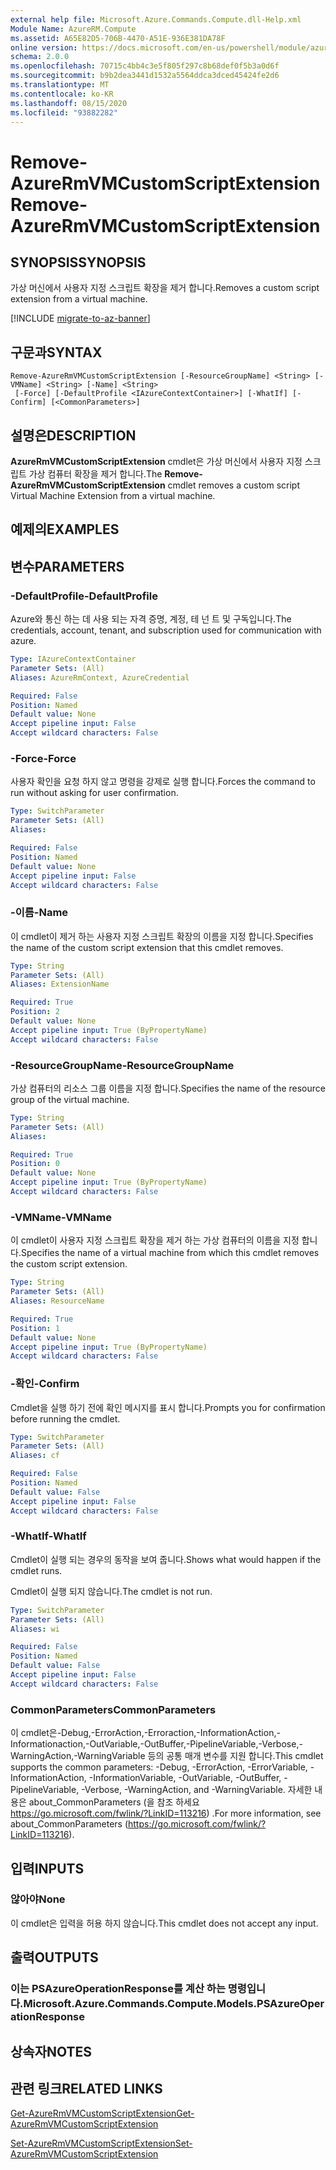 ```yaml
---
external help file: Microsoft.Azure.Commands.Compute.dll-Help.xml
Module Name: AzureRM.Compute
ms.assetid: A65E82D5-706B-4470-A51E-936E381DA78F
online version: https://docs.microsoft.com/en-us/powershell/module/azurerm.compute/remove-azurermvmcustomscriptextension
schema: 2.0.0
ms.openlocfilehash: 70715c4bb4c3e5f805f297c8b68def0f5b3a0d6f
ms.sourcegitcommit: b9b2dea3441d1532a5564ddca3dced45424fe2d6
ms.translationtype: MT
ms.contentlocale: ko-KR
ms.lasthandoff: 08/15/2020
ms.locfileid: "93882282"
---
```

# <span data-ttu-id="d169c-101">Remove-AzureRmVMCustomScriptExtension</span><span class="sxs-lookup"><span data-stu-id="d169c-101">Remove-AzureRmVMCustomScriptExtension</span></span>

## <span data-ttu-id="d169c-102">SYNOPSIS</span><span class="sxs-lookup"><span data-stu-id="d169c-102">SYNOPSIS</span></span>
<span data-ttu-id="d169c-103">가상 머신에서 사용자 지정 스크립트 확장을 제거 합니다.</span><span class="sxs-lookup"><span data-stu-id="d169c-103">Removes a custom script extension from a virtual machine.</span></span>

[!INCLUDE [migrate-to-az-banner](../../includes/migrate-to-az-banner.md)]

## <span data-ttu-id="d169c-104">구문과</span><span class="sxs-lookup"><span data-stu-id="d169c-104">SYNTAX</span></span>

```
Remove-AzureRmVMCustomScriptExtension [-ResourceGroupName] <String> [-VMName] <String> [-Name] <String>
 [-Force] [-DefaultProfile <IAzureContextContainer>] [-WhatIf] [-Confirm] [<CommonParameters>]
```

## <span data-ttu-id="d169c-105">설명은</span><span class="sxs-lookup"><span data-stu-id="d169c-105">DESCRIPTION</span></span>
<span data-ttu-id="d169c-106">**AzureRmVMCustomScriptExtension** cmdlet은 가상 머신에서 사용자 지정 스크립트 가상 컴퓨터 확장을 제거 합니다.</span><span class="sxs-lookup"><span data-stu-id="d169c-106">The **Remove-AzureRmVMCustomScriptExtension** cmdlet removes a custom script Virtual Machine Extension from a virtual machine.</span></span>

## <span data-ttu-id="d169c-107">예제의</span><span class="sxs-lookup"><span data-stu-id="d169c-107">EXAMPLES</span></span>

## <span data-ttu-id="d169c-108">변수</span><span class="sxs-lookup"><span data-stu-id="d169c-108">PARAMETERS</span></span>

### <span data-ttu-id="d169c-109">-DefaultProfile</span><span class="sxs-lookup"><span data-stu-id="d169c-109">-DefaultProfile</span></span>
<span data-ttu-id="d169c-110">Azure와 통신 하는 데 사용 되는 자격 증명, 계정, 테 넌 트 및 구독입니다.</span><span class="sxs-lookup"><span data-stu-id="d169c-110">The credentials, account, tenant, and subscription used for communication with azure.</span></span>

```yaml
Type: IAzureContextContainer
Parameter Sets: (All)
Aliases: AzureRmContext, AzureCredential

Required: False
Position: Named
Default value: None
Accept pipeline input: False
Accept wildcard characters: False
```

### <span data-ttu-id="d169c-111">-Force</span><span class="sxs-lookup"><span data-stu-id="d169c-111">-Force</span></span>
<span data-ttu-id="d169c-112">사용자 확인을 요청 하지 않고 명령을 강제로 실행 합니다.</span><span class="sxs-lookup"><span data-stu-id="d169c-112">Forces the command to run without asking for user confirmation.</span></span>

```yaml
Type: SwitchParameter
Parameter Sets: (All)
Aliases: 

Required: False
Position: Named
Default value: None
Accept pipeline input: False
Accept wildcard characters: False
```

### <span data-ttu-id="d169c-113">-이름</span><span class="sxs-lookup"><span data-stu-id="d169c-113">-Name</span></span>
<span data-ttu-id="d169c-114">이 cmdlet이 제거 하는 사용자 지정 스크립트 확장의 이름을 지정 합니다.</span><span class="sxs-lookup"><span data-stu-id="d169c-114">Specifies the name of the custom script extension that this cmdlet removes.</span></span>

```yaml
Type: String
Parameter Sets: (All)
Aliases: ExtensionName

Required: True
Position: 2
Default value: None
Accept pipeline input: True (ByPropertyName)
Accept wildcard characters: False
```

### <span data-ttu-id="d169c-115">-ResourceGroupName</span><span class="sxs-lookup"><span data-stu-id="d169c-115">-ResourceGroupName</span></span>
<span data-ttu-id="d169c-116">가상 컴퓨터의 리소스 그룹 이름을 지정 합니다.</span><span class="sxs-lookup"><span data-stu-id="d169c-116">Specifies the name of the resource group of the virtual machine.</span></span>

```yaml
Type: String
Parameter Sets: (All)
Aliases: 

Required: True
Position: 0
Default value: None
Accept pipeline input: True (ByPropertyName)
Accept wildcard characters: False
```

### <span data-ttu-id="d169c-117">-VMName</span><span class="sxs-lookup"><span data-stu-id="d169c-117">-VMName</span></span>
<span data-ttu-id="d169c-118">이 cmdlet이 사용자 지정 스크립트 확장을 제거 하는 가상 컴퓨터의 이름을 지정 합니다.</span><span class="sxs-lookup"><span data-stu-id="d169c-118">Specifies the name of a virtual machine from which this cmdlet removes the custom script extension.</span></span>

```yaml
Type: String
Parameter Sets: (All)
Aliases: ResourceName

Required: True
Position: 1
Default value: None
Accept pipeline input: True (ByPropertyName)
Accept wildcard characters: False
```

### <span data-ttu-id="d169c-119">-확인</span><span class="sxs-lookup"><span data-stu-id="d169c-119">-Confirm</span></span>
<span data-ttu-id="d169c-120">Cmdlet을 실행 하기 전에 확인 메시지를 표시 합니다.</span><span class="sxs-lookup"><span data-stu-id="d169c-120">Prompts you for confirmation before running the cmdlet.</span></span>

```yaml
Type: SwitchParameter
Parameter Sets: (All)
Aliases: cf

Required: False
Position: Named
Default value: False
Accept pipeline input: False
Accept wildcard characters: False
```

### <span data-ttu-id="d169c-121">-WhatIf</span><span class="sxs-lookup"><span data-stu-id="d169c-121">-WhatIf</span></span>
<span data-ttu-id="d169c-122">Cmdlet이 실행 되는 경우의 동작을 보여 줍니다.</span><span class="sxs-lookup"><span data-stu-id="d169c-122">Shows what would happen if the cmdlet runs.</span></span>

<span data-ttu-id="d169c-123">Cmdlet이 실행 되지 않습니다.</span><span class="sxs-lookup"><span data-stu-id="d169c-123">The cmdlet is not run.</span></span>

```yaml
Type: SwitchParameter
Parameter Sets: (All)
Aliases: wi

Required: False
Position: Named
Default value: False
Accept pipeline input: False
Accept wildcard characters: False
```

### <span data-ttu-id="d169c-124">CommonParameters</span><span class="sxs-lookup"><span data-stu-id="d169c-124">CommonParameters</span></span>
<span data-ttu-id="d169c-125">이 cmdlet은-Debug,-ErrorAction,-Erroraction,-InformationAction,-Informationaction,-OutVariable,-OutBuffer,-PipelineVariable,-Verbose,-WarningAction,-WarningVariable 등의 공통 매개 변수를 지원 합니다.</span><span class="sxs-lookup"><span data-stu-id="d169c-125">This cmdlet supports the common parameters: -Debug, -ErrorAction, -ErrorVariable, -InformationAction, -InformationVariable, -OutVariable, -OutBuffer, -PipelineVariable, -Verbose, -WarningAction, and -WarningVariable.</span></span> <span data-ttu-id="d169c-126">자세한 내용은 about_CommonParameters (을 참조 하세요 https://go.microsoft.com/fwlink/?LinkID=113216) .</span><span class="sxs-lookup"><span data-stu-id="d169c-126">For more information, see about_CommonParameters (https://go.microsoft.com/fwlink/?LinkID=113216).</span></span>

## <span data-ttu-id="d169c-127">입력</span><span class="sxs-lookup"><span data-stu-id="d169c-127">INPUTS</span></span>

### <span data-ttu-id="d169c-128">않아야</span><span class="sxs-lookup"><span data-stu-id="d169c-128">None</span></span>
<span data-ttu-id="d169c-129">이 cmdlet은 입력을 허용 하지 않습니다.</span><span class="sxs-lookup"><span data-stu-id="d169c-129">This cmdlet does not accept any input.</span></span>

## <span data-ttu-id="d169c-130">출력</span><span class="sxs-lookup"><span data-stu-id="d169c-130">OUTPUTS</span></span>

### <span data-ttu-id="d169c-131">이는 PSAzureOperationResponse를 계산 하는 명령입니다.</span><span class="sxs-lookup"><span data-stu-id="d169c-131">Microsoft.Azure.Commands.Compute.Models.PSAzureOperationResponse</span></span>

## <span data-ttu-id="d169c-132">상속자</span><span class="sxs-lookup"><span data-stu-id="d169c-132">NOTES</span></span>

## <span data-ttu-id="d169c-133">관련 링크</span><span class="sxs-lookup"><span data-stu-id="d169c-133">RELATED LINKS</span></span>

[<span data-ttu-id="d169c-134">Get-AzureRmVMCustomScriptExtension</span><span class="sxs-lookup"><span data-stu-id="d169c-134">Get-AzureRmVMCustomScriptExtension</span></span>](./Get-AzureRmVMCustomScriptExtension.md)

[<span data-ttu-id="d169c-135">Set-AzureRmVMCustomScriptExtension</span><span class="sxs-lookup"><span data-stu-id="d169c-135">Set-AzureRmVMCustomScriptExtension</span></span>](./Set-AzureRmVMCustomScriptExtension.md)
